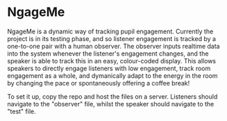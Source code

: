 # NgageMe

NgageMe is a dynamic way of tracking pupil engagement.
Currently the project is in its testing phase, and so listener engagement is tracked by a one-to-one pair with a human observer.
The observer inputs realtime data into the system whenever the listener's engagement changes, and the speaker is able to track this in an easy, colour-coded display.
This allows speakers to directly engage listeners with low engagement, track room engagement as a whole, and dymanically adapt to the energy in the room by changing the pace or spontaneously offering a coffee break!


To set it up, copy the repo and host the files on a server.
Listeners should navigate to the "observer" file, whilst the speaker should navigate to the "test" file.
